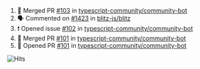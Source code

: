 <!--START_SECTION:activity-->
1. 🎉 Merged PR [#103](https://github.com/typescript-community/community-bot/pull/103) in [typescript-community/community-bot](https://github.com/typescript-community/community-bot)
2. 🗣 Commented on [#1423](https://github.com/blitz-js/blitz/issues/1423) in [blitz-js/blitz](https://github.com/blitz-js/blitz)
3. ❗️ Opened issue [#102](https://github.com/typescript-community/community-bot/issues/102) in [typescript-community/community-bot](https://github.com/typescript-community/community-bot)
4. 🎉 Merged PR [#101](https://github.com/typescript-community/community-bot/pull/101) in [typescript-community/community-bot](https://github.com/typescript-community/community-bot)
5. 💪 Opened PR [#101](https://github.com/typescript-community/community-bot/pull/101) in [typescript-community/community-bot](https://github.com/typescript-community/community-bot)
<!--END_SECTION:activity-->

![Hits](https://hitcounter.pythonanywhere.com/count/tag.svg?url=https%3A%2F%2Fgithub.com%2Frobertwestbury)
